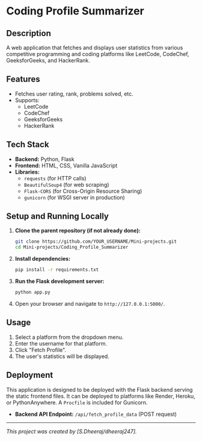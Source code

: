 # Coding Profile Summarizer

## Description

A web application that fetches and displays user statistics from various competitive programming and coding platforms like LeetCode, CodeChef, GeeksforGeeks, and HackerRank.

## Features

*   Fetches user rating, rank, problems solved, etc.
*   Supports:
    *   LeetCode
    *   CodeChef
    *   GeeksforGeeks
    *   HackerRank

## Tech Stack

*   **Backend:** Python, Flask
*   **Frontend:** HTML, CSS, Vanilla JavaScript
*   **Libraries:**
    *   `requests` (for HTTP calls)
    *   `BeautifulSoup4` (for web scraping)
    *   `Flask-CORS` (for Cross-Origin Resource Sharing)
    *   `gunicorn` (for WSGI server in production)

## Setup and Running Locally

1.  **Clone the parent repository (if not already done):**
    ```bash
    git clone https://github.com/YOUR_USERNAME/Mini-projects.git
    cd Mini-projects/Coding_Profile_Summarizer
    ```

2.  **Install dependencies:**
    ```bash
    pip install -r requirements.txt
    ```
3.  **Run the Flask development server:**
    ```bash
    python app.py
    ```
4.  Open your browser and navigate to `http://127.0.0.1:5000/`.

## Usage

1.  Select a platform from the dropdown menu.
2.  Enter the username for that platform.
3.  Click "Fetch Profile".
4.  The user's statistics will be displayed.

## Deployment

This application is designed to be deployed with the Flask backend serving the static frontend files.
It can be deployed to platforms like Render, Heroku, or PythonAnywhere.
A `Procfile` is included for Gunicorn.

*   **Backend API Endpoint:** `/api/fetch_profile_data` (POST request)

---

*This project was created by [S.Dheeraj/dheeraj247].*